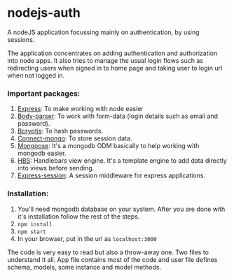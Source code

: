 # nodejs-auth
A nodeJS application focussing mainly on authentication, by using sessions.

The application concentrates on adding authentication and authorization into node apps. 
It also tries to manage the usual login flows such as redirecting users when signed in to home page and taking user to login url when not logged in.


### Important packages:
1. [Express](https://expressjs.com/): To make working with node easier
2. [Body-parser](https://www.npmjs.com/package/body-parser): To work with form-data (login details such as email and password).
3. [Bcryptjs](https://www.npmjs.com/package/bcrypt): To hash passwords.
4. [Connect-mongo](https://www.npmjs.com/package/connect-mongo): To store session data.
5. [Mongoose](http://mongoosejs.com/): It's a mongodb ODM basically to help working with mongodb easier.
6. [HBS](http://handlebarsjs.com/): Handlebars view engine. It's a template engine to add data directly into views before sending.
7. [Express-session](https://www.npmjs.com/package/express-session): A session middleware for express applications.


### Installation:
1. You'll need mongodb database on your system. After you are done with it's installation follow the rest of the steps.
2. `npm install`
3. `npm start`
4. In your browser, put in the url as `localhost:3000`


The code is very easy to read but also a throw-away one. 
Two files to understand it all. App file contains most of the code and user file defines 
schema, models, some instance and model methods.
